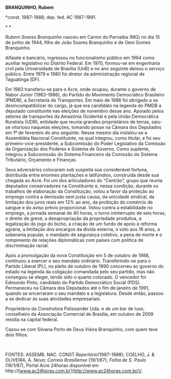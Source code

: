 **BRANQUINHO, Rubem**

\*const. 1987-1988; dep. fed. AC 1987-1991.

* *

*Rubem Soares Branquinho* nasceu em Carmo do Parnaíba (MG) no dia 15 de
junho de 1944, filho de João Soares Branquinho e de Geni Gomes
Branquinho.

Alfaiate e bancário, ingressou no funcionalismo público em 1964 como
auxiliar legislativo no Distrito Federal. Em 1970, formou-se em
engenharia civil pela Universidade de Brasília (UnB) e no ano seguinte
deixou o serviço público. Entre 1979 e 1980 foi diretor da administração
regional de Taguatinga (DF).

Em 1983 transferiu-se para o Acre, onde ocupou, durante o governo de
Nabor Júnior (1983-1986), do Partido do Movimento Democrático Brasileiro
(PMDB), a Secretaria de Transportes. Em maio de 1986 foi obrigado a se
desincompatibilizar do cargo, já que era candidato na legenda do PMDB a
deputado constituinte nas eleições de novembro desse ano. Apoiado pelos
setores de transportes da Amazônia Ocidental e pela União Democrática
Ruralista (UDR), entidade que reunia grandes proprietários de terras,
saiu-se vitorioso naquelas eleições, tomando posse na Câmara dos
Deputados em 1º de fevereiro do ano seguinte. Nesse mesmo dia
instalou-se a Assembléia Nacional Constituinte, na qual integrou, como
titular, e foi seu primeiro-vice-presidente, a Subcomissão do Poder
Legislativo da Comissão da Organização dos Poderes e Sistema de Governo.
Como suplente, integrou a Subcomissão do Sistema Financeiro da Comissão
do Sistema Tributário, Orçamento e Finanças.

Seus adversários colocaram sob suspeita sua considerável fortuna,
distribuída entre enormes plantações e latifúndios, construída desde sua
chegada ao Acre. Foi um dos articuladores do “Centrão”, grupo que reunia
deputados conservadores na Constituinte e, nessa condição, durante os
trabalhos de elaboração da Constituição, votou a favor da proteção ao
emprego contra a demissão sem justa causa, da unicidade sindical, da
limitação dos juros reais em 12% ao ano, da proibição do comércio de
sangue e do aviso prévio proporcional. Votou contra a estabilidade no
emprego, a jornada semanal de 40 horas, o turno ininterrupto de seis
horas, o direito de greve, a desapropriação da propriedade produtiva, a
legalização do jogo do bicho, a criação de um fundo de apoio à reforma
agrária, a limitação dos encargos da dívida externa, o voto aos 16 anos,
a soberania popular, o mandado de segurança coletivo, a pena de morte e
o rompimento de relações diplomáticas com países com política de
discriminação racial.

Após a promulgação da nova Constituição em 5 de outubro de 1988,
continuou a exercer o seu mandato ordinário. Transferindo-se para o
Partido Liberal (PL), no pleito de outubro de 1990 concorreu ao governo
do estado na legenda da coligação comandada pelo seu partido, mas não
conseguiu se eleger, tendo sido o quarto colocado. O vencedor foi
Edmundo Pinto, candidato do Partido Democrático Social (PDS). Permaneceu
na Câmara dos Deputados até o fim de janeiro de 1991, quando se
encerraram o seu mandato e a legislatura. Desde então, passou a se
dedicar às suas atividades empresariais.

Proprietário da Construtora Palissander Ltda. e de um bar de luxo,
conselheiro da Associação Comercial de Brasília, em outubro de 2009
residia na capital federal.

Casou-se com Silvana Porto de Deus Vieira Branquinho, com quem teve dois
filhos.

 

FONTES: ASSEMB. NAC. CONST.*Repertório*(1987-1988); COELHO, J. &
OLIVEIRA, A. *Nova*; *Correio Brasiliense* (19/1/87); *Folha de S.
Paulo* (19/1/87), Portal Acre 24horas disponível em
http://[www.ac24horas.com.br](http://www.ac24horas.com.br/)/.

 

 
